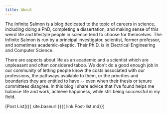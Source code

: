```yaml
---
title: About
---
```


The Infinite Salmon is a blog dedicated to the topic of careers in science, including doing a PhD, completing a dissertation, and making sense of this weird life and lifestyle people in science tend to choose for themselves.  The Infinite Salmon is run by a principal investigator, scientist, former professor, and sometimes academic-skeptic.  Their Ph.D. is in Electrical Engineering and Computer Science.

There are aspects about life as an academic and a scientist which are unpleasant and often considered taboo.  We don't do a good enough job in our community of letting people know the costs associated with our professions, the pathways available to them, or the priorities and boundaries they are entitled to have -- even when their thesis or tenure committees disagree.  In this blog I share advice that I've found helps me balance life and work, achieve happiness, while still being successful in my field.

[Post List]({{ site.baseurl }}{{ link Post-list.md}})